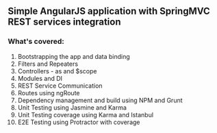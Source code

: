 ## Simple AngularJS application with SpringMVC REST services integration

### What's covered:
1. Bootstrapping the app and data binding
2. Filters and Repeaters
3. Controllers - as and $scope 
4. Modules and DI
5. REST Service Communication
6. Routes using ngRoute
7. Dependency management and build using NPM and Grunt
8. Unit Testing using Jasmine and Karma
9. Unit Testing coverage using Karma and Istanbul
10. E2E Testing using Protractor with coverage